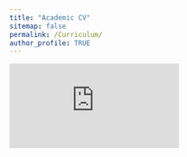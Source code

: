 ```yaml
---
title: "Academic CV"
sitemap: false
permalink: /Curriculum/
author_profile: TRUE
---
```


<embed src="https://adesam111.github.io/samueladeyanju/images/SamuelAdeyanjuCV.pdf" type="application/pdf" />
